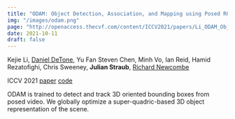 ```yaml
---
title: "ODAM: Object Detection, Association, and Mapping using Posed RGB Video"
img: "/images/odam.png"
page: "http://openaccess.thecvf.com/content/ICCV2021/papers/Li_ODAM_Object_Detection_Association_and_Mapping_Using_Posed_RGB_Video_ICCV_2021_paper.pdf"
date: 2021-10-11
draft: false
---
```

Kejie Li, [Daniel DeTone](https://danieldetone.com), Yu Fan Steven Chen, Minh Vo, Ian Reid, Hamid Rezatofighi, Chris Sweeney, **Julian Straub**, [Richard Newcombe](https://rapiderobot.bitbucket.io/)

ICCV 2021
[paper](http://openaccess.thecvf.com/content/ICCV2021/papers/Li_ODAM_Object_Detection_Association_and_Mapping_Using_Posed_RGB_Video_ICCV_2021_paper.pdf)
[code](https://github.com/likojack/odam)

ODAM is trained to detect and track 3D oriented bounding boxes from posed video. We globally optimize a super-quadric-based 3D object representation of the scene.
